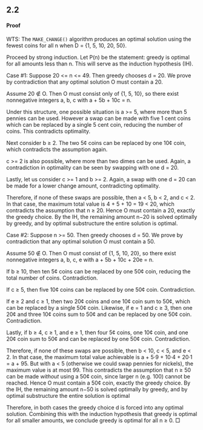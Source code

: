 ## 2.2
#### Proof
WTS: The `MAKE_CHANGE()` algorithm produces an optimal solution using the fewest coins for all n when D = {1, 5, 10, 20, 50}.

Proceed by strong induction. Let P(n) be the statement: greedy is optimal for all amounts less than n. This will serve as the induction hypothesis (IH).

Case #1: Suppose 20 <= n <= 49. Then greedy chooses d = 20. We prove by contradiction that any optimal solution O must contain a 20.

Assume 20 ∉ O. Then O must consist only of {1, 5, 10}, so there exist nonnegative integers a, b, c with a + 5b + 10c = n.

Under this structure, one possible situation is a >= 5, where more than 5 pennies can be used. However a swap can be made with five 1 cent coins which can be replaced by a single 5 cent coin, reducing the number of coins. This contradicts optimality. 

Next consider b ≥ 2. The two 5¢ coins can be replaced by one 10¢ coin, which contradicts the assumption again.

c >= 2 is also possible, where more than two dimes can be used. Again, a contradiction in optimality can be seen by swapping with one d = 20. 

Lastly, let us consider c >= 1 and b >= 2. Again, a swap with one d = 20 can be made for a lower change amount, contradicting optimality.

Therefore, if none of these swaps are possible, then a < 5, b < 2, and c < 2. In that case, the maximum total value is 4 + 5 + 10 = 19 < 20, which contradicts the assumption that n ≥ 20. Hence O must contain a 20, exactly the greedy choice. By the IH, the remaining amount n−20 is solved optimally by greedy, and by optimal substructure the entire solution is optimal.

Case #2: Suppose n >= 50. Then greedy chooses d = 50. We prove by contradiction that any optimal solution O must contain a 50.

Assume 50 ∉ O. Then O must consist of {1, 5, 10, 20}, so there exist nonnegative integers a, b, c, e with a + 5b + 10c + 20e = n.

If b ≥ 10, then ten 5¢ coins can be replaced by one 50¢ coin, reducing the total number of coins. Contradiction.

If c ≥ 5, then five 10¢ coins can be replaced by one 50¢ coin. Contradiction.

If e ≥ 2 and c ≥ 1, then two 20¢ coins and one 10¢ coin sum to 50¢, which can be replaced by a single 50¢ coin. Likewise, if e = 1 and c ≥ 3, then one 20¢ and three 10¢ coins sum to 50¢ and can be replaced by one 50¢ coin. Contradiction.

Lastly, if b ≥ 4, c ≥ 1, and e ≥ 1, then four 5¢ coins, one 10¢ coin, and one 20¢ coin sum to 50¢ and can be replaced by one 50¢ coin. Contradiction.

Therefore, if none of these swaps are possible, then b < 10, c < 5, and e < 2. 
In that case, the maximum total value achievable is     a + 5·9 + 10·4 + 20·1 = a + 95.
But with a < 5 (otherwise we could swap pennies for nickels), the maximum value is at most 99. 
This contradicts the assumption that n ≥ 50 can be made *without* using a 50¢ coin, since larger n (e.g. 100) cannot be reached. 
Hence O must contain a 50¢ coin, exactly the greedy choice. By the IH, the remaining amount n−50 is solved optimally by greedy, and by optimal substructure the entire solution is optimal

Therefore, in both cases the greedy choice d is forced into any optimal solution. Combining this with the induction hypothesis that greedy is optimal for all smaller amounts, we conclude greedy is optimal for all n ≥ 0. □